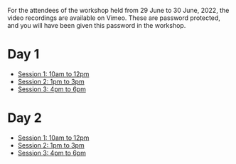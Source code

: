 For the attendees of the workshop held from 29 June to 30 June, 2022, the video recordings are available on Vimeo.
These are password protected, and you will have been given this password in the workshop.

# Day 1

* [Session 1: 10am to 12pm](https://vimeo.com/725238955)
* [Session 2: 1pm to 3pm](https://vimeo.com/725299081)
* [Session 3: 4pm to 6pm](https://vimeo.com/725381519)

# Day 2

* [Session 1: 10am to 12pm](https://vimeo.com/725651275)
* [Session 2: 1pm to 3pm](https://vimeo.com/725792424)
* [Session 3: 4pm to 6pm](https://vimeo.com/725788665)

